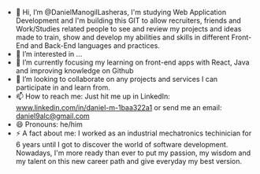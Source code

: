 - 👋 Hi, I’m @DanielManogilLasheras, I'm studying Web Application Development and I'm building this GIT to allow recruiters, friends and Work/Studies related people to see and review my projects and ideas made to train, show and develop my abilities and skills in different Front-End and Back-End languages and practices.
- 👀 I’m interested in ...
- 🌱 I’m currently focusing my learning on front-end apps with React, Java and improving knowledge on Github
- 💞️ I’m looking to collaborate on any projects and services I can participate in and learn from.
- 📫 How to reach me: Just hit me up in LinkedIn: www.linkedin.com/in/daniel-m-1baa322a1 or send me an email: daniel9alc@gmail.com
- 😄 Pronouns: he/him
- ⚡ A fact about me: I worked as an industrial mechatronics techinician for 6 years until I got to discover the world of software development. Nowadays, I'm more ready than ever to put my passion, my wisdom and my talent on this new career path and give everyday my best version. 

<!---
DanielManogilLasheras/DanielManogilLasheras is a ✨ special ✨ repository because its `README.md` (this file) appears on your GitHub profile.
You can click the Preview link to take a look at your changes.
--->
